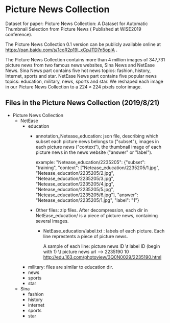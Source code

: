 # Picture News Collection

Dataset for paper: Picture News Collection: A Dataset for Automatic Thumbnail Selection from Picture News ( Published at WISE2019 conference).

The Picture News Collection 0.1 version can be publicly available online at https://pan.baidu.com/s/1coR2p19l_xCpJTD7n5opIA .

The Picture News Collection contains more than 4 million images of 347,731 picture news from two famous news websites, Sina News and NetEase News.
Sina News part contains five hot news topics: fashion, history, Internet, sports and star.
NetEase News part contains five popular news topics: education, military, news, sports and star.
We reshaped each image in our Picture News Collection to a $224 \times 224$ pixels color image.

## Files in the Picture News Collection (2019/8/21)

* Picture News Collection
	* NetEase
		* education
			* annotation_Netease_education: json file, describing which subset each picture news belongs to ("subset"), images in each picture news ("context"), the thumbnail image of each picture news in the news website ("answer" or "label").

				example:
    				"Netease_education/2235205": {"subset": "training", "context": ["Netease_education/2235205/1.jpg", "Netease_education/2235205/2.jpg", "Netease_education/2235205/3.jpg", "Netease_education/2235205/4.jpg", "Netease_education/2235205/5.jpg", "Netease_education/2235205/6.jpg"], "answer": "Netease_education/2235205/1.jpg", "label": "1"}
    		* Other files: zip files. After decompression, each dir in NetEase_education/ is a piece of picture news, containing several images. 
    			* NetEase_education/label.txt : labels of each picture. Each line represtents a piece of picture news. 

    				A sample of each line: picture news ID \t label ID (begin with 1) \t picture news url --> 2235190 10  http://edu.163.com/photoview/3Q0N0029/2235190.html
		* military: files are similar to education dir.
		* news
		* sports
		* star
	* Sina
		* fashion
		* history
		* internet
		* sports
		* star
